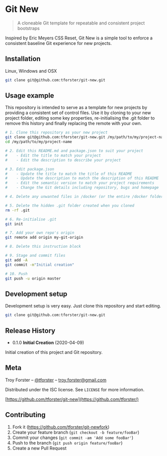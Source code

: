 # Git New

> A cloneable Git template for repeatable and consistent project bootstraps

Inspired by Eric Meyers CSS Reset, Git New is a simple tool to enforce a consistent baseline Git experience for new projects.

## Installation

Linux, Windows and OSX

```sh
git clone git@github.com:tforster/git-new.git
```

## Usage example

This repository is intended to serve as a template for new projects by providing a consistent set of control files. Use it by cloning to your new project folder, editing some key properties, re-initialising the .git folder to remove this history and finally replacing the remote with your own.

```sh
# 1. Clone this repository as your new project
git clone git@github.com:tforster/git-new.git /my/path/to/my/project-name
cd /my/path/to/my/project-name

# 2. Edit this README.md and package.json to suit your project
#    - Edit the title to match your project
#    - Edit the description to describe your project

# 3. Edit package.json
#    - Update the title to match the title of this README
#    - Update the description to match the description of this README
#    - Edit the semantic version to match your project requirements
#    - Change the Git details including repository, bugs and homepage

# 4. Delete any unwanted files in /docker (or the entire /docker folder if you're not containerising)

# 5. Delete the hidden .git folder created when you cloned
rm -rf .git

# 6. Re-initialise .git
git init

# 7. Add your own repo's origin
git remote add origin my-git-origin

# 8. Delete this instruction block

# 9. Stage and commit files
git add -A
git commit -m"Initial creation"

# 10. Push
git push -u origin master
```

## Development setup

Development setup is very easy. Just clone this repository and start editing.

```sh
git clone git@github.com:tforster/git-new.git
```

## Release History

- 0.1.0 **Initial Creation** (2020-04-09)

Initial creation of this project and Git repository.

## Meta

Troy Forster – [@tforster](https://twitter.com/tforster) – troy.forster@gmail.com

Distributed under the ISC license. See `LICENSE` for more information.

[https://github.com/tforster/git-new](https://github.com/tforster/)

## Contributing

1. Fork it (<https://github.com/tforster/git-newfork>)
2. Create your feature branch (`git checkout -b feature/fooBar`)
3. Commit your changes (`git commit -am 'Add some fooBar'`)
4. Push to the branch (`git push origin feature/fooBar`)
5. Create a new Pull Request

